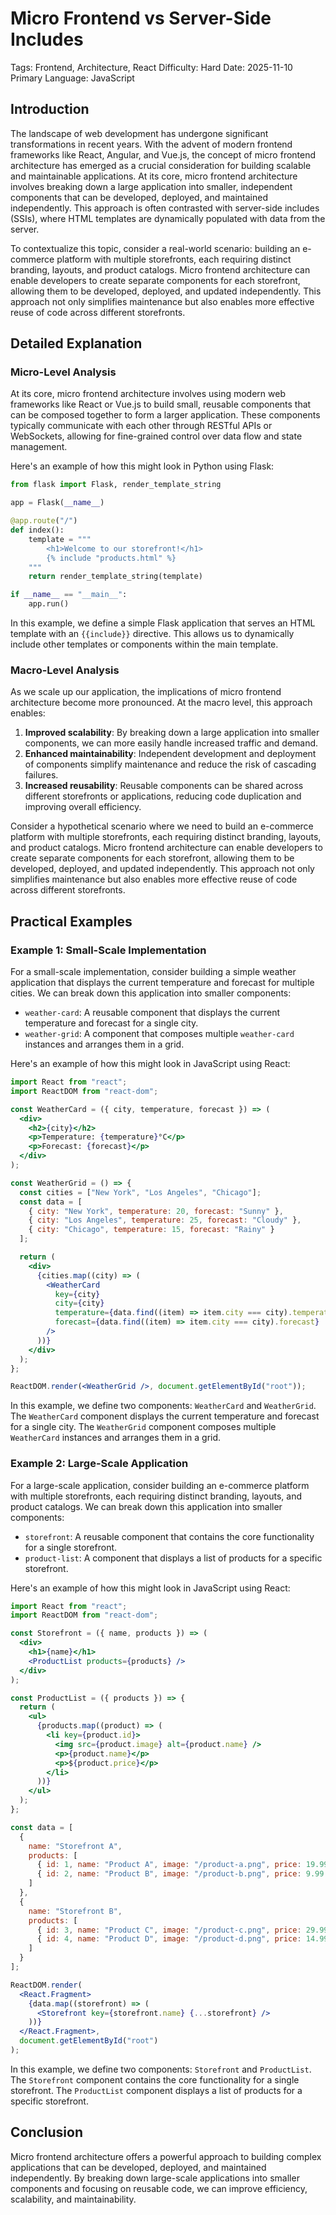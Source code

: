 # Micro Frontend vs Server-Side Includes
Tags: Frontend, Architecture, React
Difficulty: Hard
Date: 2025-11-10
Primary Language: JavaScript


## Introduction
The landscape of web development has undergone significant transformations in recent years. With the advent of modern frontend frameworks like React, Angular, and Vue.js, the concept of micro frontend architecture has emerged as a crucial consideration for building scalable and maintainable applications. At its core, micro frontend architecture involves breaking down a large application into smaller, independent components that can be developed, deployed, and maintained independently. This approach is often contrasted with server-side includes (SSIs), where HTML templates are dynamically populated with data from the server.

To contextualize this topic, consider a real-world scenario: building an e-commerce platform with multiple storefronts, each requiring distinct branding, layouts, and product catalogs. Micro frontend architecture can enable developers to create separate components for each storefront, allowing them to be developed, deployed, and updated independently. This approach not only simplifies maintenance but also enables more effective reuse of code across different storefronts.

## Detailed Explanation
### Micro-Level Analysis
At its core, micro frontend architecture involves using modern web frameworks like React or Vue.js to build small, reusable components that can be composed together to form a larger application. These components typically communicate with each other through RESTful APIs or WebSockets, allowing for fine-grained control over data flow and state management.

Here's an example of how this might look in Python using Flask:
```python
from flask import Flask, render_template_string

app = Flask(__name__)

@app.route("/")
def index():
    template = """
        <h1>Welcome to our storefront!</h1>
        {% include "products.html" %}
    """
    return render_template_string(template)

if __name__ == "__main__":
    app.run()
```
In this example, we define a simple Flask application that serves an HTML template with an `{{include}}` directive. This allows us to dynamically include other templates or components within the main template.

### Macro-Level Analysis
As we scale up our application, the implications of micro frontend architecture become more pronounced. At the macro level, this approach enables:

1.  **Improved scalability**: By breaking down a large application into smaller components, we can more easily handle increased traffic and demand.
2.  **Enhanced maintainability**: Independent development and deployment of components simplify maintenance and reduce the risk of cascading failures.
3.  **Increased reusability**: Reusable components can be shared across different storefronts or applications, reducing code duplication and improving overall efficiency.

Consider a hypothetical scenario where we need to build an e-commerce platform with multiple storefronts, each requiring distinct branding, layouts, and product catalogs. Micro frontend architecture can enable developers to create separate components for each storefront, allowing them to be developed, deployed, and updated independently. This approach not only simplifies maintenance but also enables more effective reuse of code across different storefronts.

## Practical Examples
### Example 1: Small-Scale Implementation

For a small-scale implementation, consider building a simple weather application that displays the current temperature and forecast for multiple cities. We can break down this application into smaller components:

*   `weather-card`: A reusable component that displays the current temperature and forecast for a single city.
*   `weather-grid`: A component that composes multiple `weather-card` instances and arranges them in a grid.

Here's an example of how this might look in JavaScript using React:
```jsx
import React from "react";
import ReactDOM from "react-dom";

const WeatherCard = ({ city, temperature, forecast }) => (
  <div>
    <h2>{city}</h2>
    <p>Temperature: {temperature}°C</p>
    <p>Forecast: {forecast}</p>
  </div>
);

const WeatherGrid = () => {
  const cities = ["New York", "Los Angeles", "Chicago"];
  const data = [
    { city: "New York", temperature: 20, forecast: "Sunny" },
    { city: "Los Angeles", temperature: 25, forecast: "Cloudy" },
    { city: "Chicago", temperature: 15, forecast: "Rainy" }
  ];

  return (
    <div>
      {cities.map((city) => (
        <WeatherCard
          key={city}
          city={city}
          temperature={data.find((item) => item.city === city).temperature}
          forecast={data.find((item) => item.city === city).forecast}
        />
      ))}
    </div>
  );
};

ReactDOM.render(<WeatherGrid />, document.getElementById("root"));
```
In this example, we define two components: `WeatherCard` and `WeatherGrid`. The `WeatherCard` component displays the current temperature and forecast for a single city. The `WeatherGrid` component composes multiple `WeatherCard` instances and arranges them in a grid.

### Example 2: Large-Scale Application

For a large-scale application, consider building an e-commerce platform with multiple storefronts, each requiring distinct branding, layouts, and product catalogs. We can break down this application into smaller components:

*   `storefront`: A reusable component that contains the core functionality for a single storefront.
*   `product-list`: A component that displays a list of products for a specific storefront.

Here's an example of how this might look in JavaScript using React:
```jsx
import React from "react";
import ReactDOM from "react-dom";

const Storefront = ({ name, products }) => (
  <div>
    <h1>{name}</h1>
    <ProductList products={products} />
  </div>
);

const ProductList = ({ products }) => {
  return (
    <ul>
      {products.map((product) => (
        <li key={product.id}>
          <img src={product.image} alt={product.name} />
          <p>{product.name}</p>
          <p>${product.price}</p>
        </li>
      ))}
    </ul>
  );
};

const data = [
  {
    name: "Storefront A",
    products: [
      { id: 1, name: "Product A", image: "/product-a.png", price: 19.99 },
      { id: 2, name: "Product B", image: "/product-b.png", price: 9.99 }
    ]
  },
  {
    name: "Storefront B",
    products: [
      { id: 3, name: "Product C", image: "/product-c.png", price: 29.99 },
      { id: 4, name: "Product D", image: "/product-d.png", price: 14.99 }
    ]
  }
];

ReactDOM.render(
  <React.Fragment>
    {data.map((storefront) => (
      <Storefront key={storefront.name} {...storefront} />
    ))}
  </React.Fragment>,
  document.getElementById("root")
);
```
In this example, we define two components: `Storefront` and `ProductList`. The `Storefront` component contains the core functionality for a single storefront. The `ProductList` component displays a list of products for a specific storefront.

## Conclusion

Micro frontend architecture offers a powerful approach to building complex applications that can be developed, deployed, and maintained independently. By breaking down large-scale applications into smaller components and focusing on reusable code, we can improve efficiency, scalability, and maintainability.